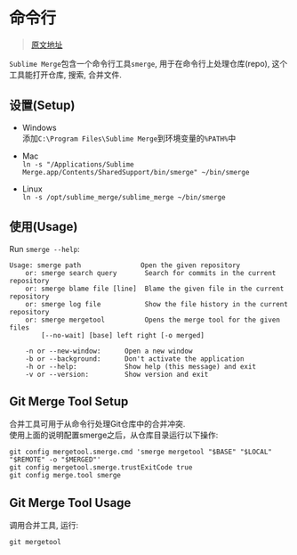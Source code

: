 # 命令行  
> [原文地址](https://www.sublimemerge.com/docs/command_line)  


`Sublime Merge`包含一个命令行工具`smerge`, 用于在命令行上处理仓库(repo), 这个工具能打开仓库, 搜索, 合并文件.  


## 设置(Setup)  

- Windows  
添加`C:\Program Files\Sublime Merge`到环境变量的`%PATH%`中  

- Mac  
`ln -s "/Applications/Sublime Merge.app/Contents/SharedSupport/bin/smerge" ~/bin/smerge`  

- Linux  
`ln -s /opt/sublime_merge/sublime_merge ~/bin/smerge`  

## 使用(Usage)  

Run `smerge --help`:  

```
Usage: smerge path               Open the given repository
    or: smerge search query       Search for commits in the current repository
    or: smerge blame file [line]  Blame the given file in the current repository
    or: smerge log file           Show the file history in the current repository
    or: smerge mergetool          Opens the merge tool for the given files
        [--no-wait] [base] left right [-o merged]

    -n or --new-window:      Open a new window
    -b or --background:      Don't activate the application
    -h or --help:            Show help (this message) and exit
    -v or --version:         Show version and exit
```

## Git Merge Tool Setup  

合并工具可用于从命令行处理Git仓库中的合并冲突.  
使用上面的说明配置smerge之后，从仓库目录运行以下操作:  

```
git config mergetool.smerge.cmd 'smerge mergetool "$BASE" "$LOCAL" "$REMOTE" -o "$MERGED"'
git config mergetool.smerge.trustExitCode true
git config merge.tool smerge
```

## Git Merge Tool Usage  

调用合并工具, 运行:  
```
git mergetool
```
